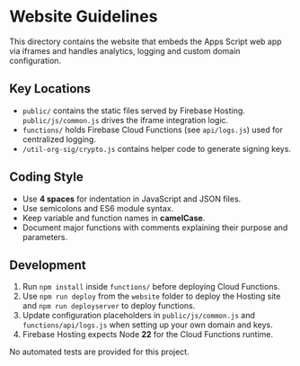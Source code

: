 # Website Guidelines

This directory contains the website that embeds the Apps Script web app via iframes and handles analytics, logging and custom domain configuration.

## Key Locations

- `public/` contains the static files served by Firebase Hosting. `public/js/common.js` drives the iframe integration logic.
- `functions/` holds Firebase Cloud Functions (see `api/logs.js`) used for centralized logging.
- `/util-org-sig/crypto.js` contains helper code to generate signing keys.

## Coding Style

- Use **4 spaces** for indentation in JavaScript and JSON files.
- Use semicolons and ES6 module syntax.
- Keep variable and function names in **camelCase**.
- Document major functions with comments explaining their purpose and parameters.

## Development

1. Run `npm install` inside `functions/` before deploying Cloud Functions.
2. Use `npm run deploy` from the `website` folder to deploy the Hosting site and `npm run deployserver` to deploy functions.
3. Update configuration placeholders in `public/js/common.js` and `functions/api/logs.js` when setting up your own domain and keys.
4. Firebase Hosting expects Node **22** for the Cloud Functions runtime.

No automated tests are provided for this project.
